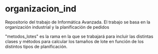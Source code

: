 # organizacion_ind
Repositorio del trabajo de Informática Avanzada. El trabajo se basa en la organización industrial y la planificación de pedidos

"metodos_lotes" es la rama en la que se trabajará para incluir las distintas clases y métodos para calcular los tamaños de lote en función de los distintos tipos de planificación.
